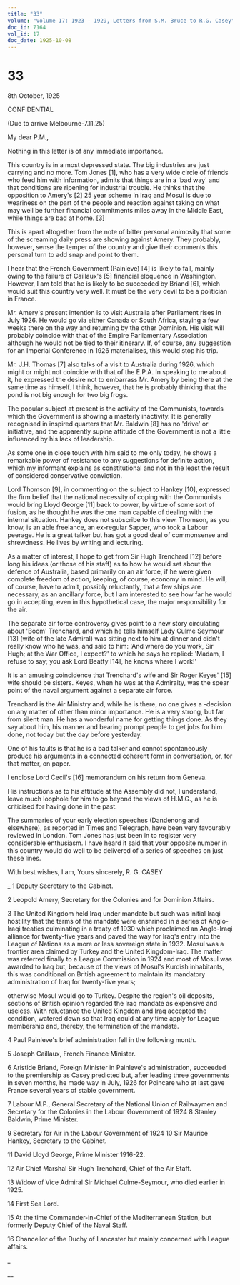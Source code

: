 ```yaml
---
title: "33"
volume: "Volume 17: 1923 - 1929, Letters from S.M. Bruce to R.G. Casey"
doc_id: 7164
vol_id: 17
doc_date: 1925-10-08
---
```


# 33

8th October, 1925

CONFIDENTIAL

(Due to arrive Melbourne-7.11.25)

My dear P.M.,

Nothing in this letter is of any immediate importance.

This country is in a most depressed state. The big industries are just carrying and no more. Tom Jones [1], who has a very wide circle of friends who feed him with information, admits that things are in a 'bad way' and that conditions are ripening for industrial trouble. He thinks that the opposition to Amery's [2] 25 year scheme in Iraq and Mosul is due to weariness on the part of the people and reaction against taking on what may well be further financial commitments miles away in the Middle East, while things are bad at home. [3]

This is apart altogether from the note of bitter personal animosity that some of the screaming daily press are showing against Amery. They probably, however, sense the temper of the country and give their comments this personal turn to add snap and point to them.

I hear that the French Government (Painleve) [4] is likely to fall, mainly owing to the failure of Caillaux's [5] financial eloquence in Washington. However, I am told that he is likely to be succeeded by Briand [6], which would suit this country very well. It must be the very devil to be a politician in France.

Mr. Amery's present intention is to visit Australia after Parliament rises in July 1926. He would go via either Canada or South Africa, staying a few weeks there on the way and returning by the other Dominion. His visit will probably coincide with that of the Empire Parliamentary Association although he would not be tied to their itinerary. If, of course, any suggestion for an Imperial Conference in 1926 materialises, this would stop his trip.

Mr. J.H. Thomas [7] also talks of a visit to Australia during 1926, which might or might not coincide with that of the E.P.A. In speaking to me about it, he expressed the desire not to embarrass Mr. Amery by being there at the same time as himself. I think, however, that he is probably thinking that the pond is not big enough for two big frogs.

The popular subject at present is the activity of the Communists, towards which the Government is showing a masterly inactivity. It is generally recognised in inspired quarters that Mr. Baldwin [8] has no 'drive' or initiative, and the apparently supine attitude of the Government is not a little influenced by his lack of leadership.

As some one in close touch with him said to me only today, he shows a remarkable power of resistance to any suggestions for definite action, which my informant explains as constitutional and not in the least the result of considered conservative conviction.

Lord Thomson [9], in commenting on the subject to Hankey [10], expressed the firm belief that the national necessity of coping with the Communists would bring Lloyd George [11] back to power, by virtue of some sort of fusion, as he thought he was the one man capable of dealing with the internal situation. Hankey does not subscribe to this view. Thomson, as you know, is an able freelance, an ex-regular Sapper, who took a Labour peerage. He is a great talker but has got a good deal of commonsense and shrewdness. He lives by writing and lecturing.

As a matter of interest, I hope to get from Sir Hugh Trenchard [12] before long his ideas (or those of his staff) as to how he would set about the defence of Australia, based primarily on an air force, if he were given complete freedom of action, keeping, of course, economy in mind. He will, of course, have to admit, possibly reluctantly, that a few ships are necessary, as an ancillary force, but I am interested to see how far he would go in accepting, even in this hypothetical case, the major responsibility for the air.

The separate air force controversy gives point to a new story circulating about 'Boom' Trenchard, and which he tells himself Lady Culme Seymour [13] (wife of the late Admiral) was sitting next to him at dinner and didn't really know who he was, and said to him: 'And where do you work, Sir Hugh; at the War Office, I expect?' to which he says he replied: 'Madam, I refuse to say; you ask Lord Beatty [14], he knows where I work!'

It is an amusing coincidence that Trenchard's wife and Sir Roger Keyes' [15] wife should be sisters. Keyes, when he was at the Admiralty, was the spear point of the naval argument against a separate air force.

Trenchard is the Air Ministry and, while he is there, no one gives a -decision on any matter of other than minor importance. He is a very strong, but far from silent man. He has a wonderful name for getting things done. As they say about him, his manner and bearing prompt people to get jobs for him done, not today but the day before yesterday.

One of his faults is that he is a bad talker and cannot spontaneously produce his arguments in a connected coherent form in conversation, or, for that matter, on paper.

I enclose Lord Cecil's [16] memorandum on his return from Geneva.

His instructions as to his attitude at the Assembly did not, I understand, leave much loophole for him to go beyond the views of H.M.G., as he is criticised for having done in the past.

The summaries of your early election speeches (Dandenong and elsewhere), as reported in Times and Telegraph, have been very favourably reviewed in London. Tom Jones has just been in to register very considerable enthusiasm. I have heard it said that your opposite number in this country would do well to be delivered of a series of speeches on just these lines.

With best wishes, I am, Yours sincerely, R. G. CASEY 

_ 1 Deputy Secretary to the Cabinet.

2 Leopold Amery, Secretary for the Colonies and for Dominion Affairs.

3 The United Kingdom held Iraq under mandate but such was initial Iraqi hostility that the terms of the mandate were enshrined in a series of Anglo-Iraqi treaties culminating in a treaty of 1930 which proclaimed an Anglo-Iraqi alliance for twenty-five years and paved the way for Iraq's entry into the League of Nations as a more or less sovereign state in 1932. Mosul was a frontier area claimed by Turkey and the United Kingdom-Iraq. The matter was referred finally to a League Commission in 1924 and most of Mosul was awarded to Iraq but, because of the views of Mosul's Kurdish inhabitants, this was conditional on British agreement to maintain its mandatory administration of Iraq for twenty-five years;

otherwise Mosul would go to Turkey. Despite the region's oil deposits, sections of British opinion regarded the Iraq mandate as expensive and useless. With reluctance the United Kingdom and Iraq accepted the condition, watered down so that Iraq could at any time apply for League membership and, thereby, the termination of the mandate.

4 Paul Painleve's brief administration fell in the following month.

5 Joseph Caillaux, French Finance Minister.

6 Aristide Briand, Foreign Minister in Painleve's administration, succeeded to the premiership as Casey predicted but, after leading three governments in seven months, he made way in July, 1926 for Poincare who at last gave France several years of stable government.

7 Labour M.P., General Secretary of the National Union of Railwaymen and Secretary for the Colonies in the Labour Government of 1924 8 Stanley Baldwin, Prime Minister.

9 Secretary for Air in the Labour Government of 1924 10 Sir Maurice Hankey, Secretary to the Cabinet.

11 David Lloyd George, Prime Minister 1916-22.

12 Air Chief Marshal Sir Hugh Trenchard, Chief of the Air Staff.

13 Widow of Vice Admiral Sir Michael Culme-Seymour, who died earlier in 1925.

14 First Sea Lord.

15 At the time Commander-in-Chief of the Mediterranean Station, but formerly Deputy Chief of the Naval Staff.

16 Chancellor of the Duchy of Lancaster but mainly concerned with League affairs.

_

__
